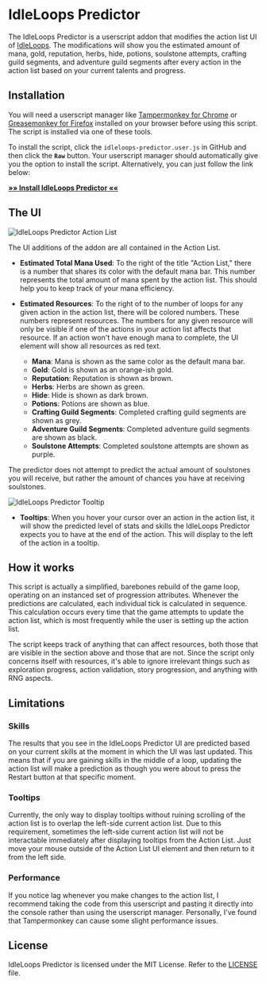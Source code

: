 # IdleLoops Predictor

The IdleLoops Predictor is a userscript addon that modifies the action list UI of [IdleLoops](http://stopsign.github.io/idleLoops/). The modifications will show you the estimated amount of mana, gold, reputation, herbs, hide, potions, soulstone attempts, crafting guild segments, and adventure guild segments after every action in the action list based on your current talents and progress.

## Installation

You will need a userscript manager like [Tampermonkey for Chrome](https://chrome.google.com/webstore/detail/tampermonkey/dhdgffkkebhmkfjojejmpbldmpobfkfo) or [Greasemonkey for Firefox](https://addons.mozilla.org/en-US/firefox/addon/greasemonkey/) installed on your browser before using this script. The script is installed via one of these tools.

To install the script, click the `idleloops-predictor.user.js` in GitHub and then click the **`Raw`** button. Your userscript manager should automatically give you the option to install the script. Alternatively, you can just follow the link below:

**[»» Install IdleLoops Predictor ««](https://github.com/MakroCZ/IdleLoops-Predictor/raw/master/idleloops-predictor.user.js)**

## The UI

![IdleLoops Predictor Action List](https://i.imgur.com/cGDodUk.png)

The UI additions of the addon are all contained in the Action List.

* **Estimated Total Mana Used**: To the right of the title "Action List," there is a number that shares its color with the default mana bar. This number represents the total amount of mana spent by the action list. This should help you to keep track of your mana efficiency.

* **Estimated Resources**: To the right of to the number of loops for any given action in the action list, there will be colored numbers. These numbers represent resources. The numbers for any given resource will only be visible if one of the actions in your action list affects that resource. If an action won't have enough mana to complete, the UI element will show all resources as red text.

  * **Mana**: Mana is shown as the same color as the default mana bar.
  * **Gold**: Gold is shown as an orange-ish gold.
  * **Reputation**: Reputation is shown as brown.
  * **Herbs**: Herbs are shown as green.
  * **Hide**: Hide is shown as dark brown.
  * **Potions**: Potions are shown as blue.
  * **Crafting Guild Segments**: Completed crafting guild segments are shown as grey.
  * **Adventure Guild Segments**: Completed adventure guild segments are shown as black.
  * **Soulstone Attempts**: Completed soulstone attempts are shown as purple.
  
The predictor does not attempt to predict the actual amount of soulstones you will receive, but rather the amount of chances you have at receiving soulstones.

![IdleLoops Predictor Tooltip](https://i.imgur.com/RnuFxmy.png)

* **Tooltips**: When you hover your cursor over an action in the action list, it will show the predicted level of stats and skills the IdleLoops Predictor expects you to have at the end of the action. This will display to the left of the action in a tooltip.

## How it works

This script is actually a simplified, barebones rebuild of the game loop, operating on an instanced set of progression attributes. Whenever the predictions are calculated, each individual tick is calculated in sequence. This calculation occurs every time that the game attempts to update the action list, which is most frequently while the user is setting up the action list.

The script keeps track of anything that can affect resources, both those that are visible in the section above and those that are not. Since the script only concerns itself with resources, it's able to ignore irrelevant things such as exploration progress, action validation, story progression, and anything with RNG aspects.

## Limitations

### Skills

The results that you see in the IdleLoops Predictor UI are predicted based on your current skills at the moment in which the UI was last updated. This means that if you are gaining skills in the middle of a loop, updating the action list will make a prediction as though you were about to press the Restart button at that specific moment.

### Tooltips

Currently, the only way to display tooltips without ruining scrolling of the action list is to overlap the left-side current action list. Due to this requirement, sometimes the left-side current action list will not be interactable immediately after displaying tooltips from the Action List. Just move your mouse outside of the Action List UI element and then return to it from the left side.

### Performance

If you notice lag whenever you make changes to the action list, I recommend taking the code from this userscript and pasting it directly into the console rather than using the userscript manager. Personally, I've found that Tampermonkey can cause some slight performance issues.

## License

IdleLoops Predictor is licensed under the MIT License. Refer to the [LICENSE](https://github.com/Koviko/IdleLoops-Predictor/blob/master/LICENSE) file.
